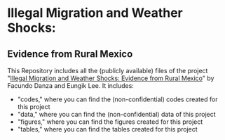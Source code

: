 #  Illegal Migration and Weather Shocks:
## Evidence from Rural Mexico

This Repository includes all the (publicly available) files of the project "[Illegal Migration and Weather Shocks: Evidence from Rural Mexico](https://www.facundodanza.com/files/migration_weather_mexico_danzalee.pdf)" by Facundo Danza and Eungik Lee. It includes:

- "codes," where you can find the (non-confidential) codes created for this project
- "data," where you can find the (non-confidential) data of this project
- "figures," where you can find the figures created for this project
- "tables,"  where you can find the tables created for this project
